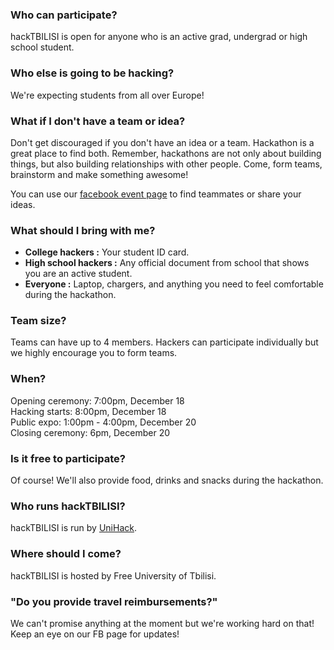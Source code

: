 ### Who can participate?
hackTBILISI is open for anyone who is an active grad, undergrad or high school student.

### Who else is going to be hacking?
We're expecting students from all over Europe!

### What if I don't have a team or idea? 
Don't get discouraged if you don't have an idea or a team. Hackathon is a great place to find both. Remember, hackathons are not only about building things, but also building relationships with other people. Come, form teams, brainstorm and make something awesome! <br>

You can use our [facebook event page](https://goo.gl/Rt5W92) to find teammates or share your ideas.



### What should I bring with me? 

- **College hackers :** Your student ID card.<br>
- **High school hackers :** Any official document from school that shows you are an active student. <br>
- **Everyone :** Laptop, chargers, and anything you need to feel comfortable during the hackathon. 




### Team size?
Teams can have up to 4 members. Hackers can participate individually but we highly encourage you to form teams. 


### When?
Opening ceremony:  7:00pm, December 18 <br>
Hacking starts: 8:00pm, December 18 <br>
Public expo: 1:00pm - 4:00pm, December 20 <br>
Closing ceremony: 6pm, December 20



### Is it free to participate?
Of course! We'll also provide food, drinks and snacks during the hackathon.


### Who runs hackTBILISI?
hackTBILISI is run by [UniHack](http://unihack.io).

### Where should I come?
hackTBILISI is hosted by Free University of Tbilisi.

### "Do you provide travel reimbursements?"
We can't promise anything at the moment but we're working hard on that! Keep an eye on our FB page for updates!

